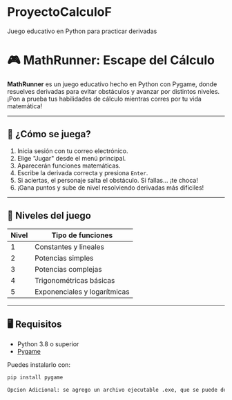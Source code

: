 # ProyectoCalculoF
Juego educativo en Python para practicar derivadas
# 🎮 MathRunner: Escape del Cálculo

**MathRunner** es un juego educativo hecho en Python con Pygame, donde resuelves derivadas para evitar obstáculos y avanzar por distintos niveles. ¡Pon a prueba tus habilidades de cálculo mientras corres por tu vida matemática!

---

## 🧠 ¿Cómo se juega?

1. Inicia sesión con tu correo electrónico.
2. Elige "Jugar" desde el menú principal.
3. Aparecerán funciones matemáticas.
4. Escribe la derivada correcta y presiona `Enter`.
5. Si aciertas, el personaje salta el obstáculo. Si fallas... ¡te choca!
6. ¡Gana puntos y sube de nivel resolviendo derivadas más difíciles!

---

## 🧪 Niveles del juego

| Nivel | Tipo de funciones                |
|-------|----------------------------------|
| 1     | Constantes y lineales            |
| 2     | Potencias simples                |
| 3     | Potencias complejas              |
| 4     | Trigonométricas básicas          |
| 5     | Exponenciales y logarítmicas     |

---

## 🖥️ Requisitos

- Python 3.8 o superior
- [Pygame](https://www.pygame.org/)

Puedes instalarlo con:

```bash
pip install pygame

Opcion Adicional: se agrego un archivo ejecutable .exe, que se puede descargar aparte y jugar sin necesidad de instalar nada, se encuentra en la carpeta dist.
